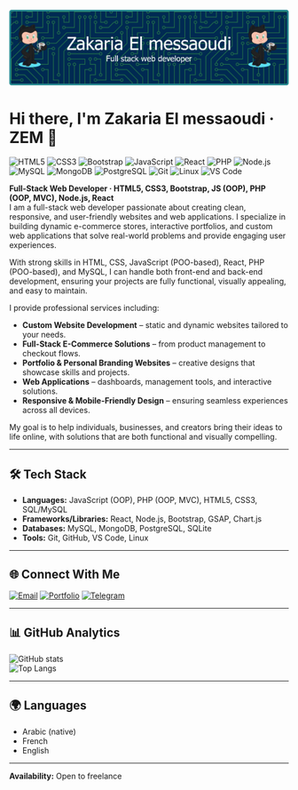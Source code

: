 ![Banner](https://github.com/zakariaelmessaoudi/zakariaelmessaoudi/blob/main/github-header-banner.png)

# Hi there, I'm Zakaria El messaoudi · ZEM 👋

![HTML5](https://img.shields.io/badge/HTML5-E34F26?style=flat-square&logo=html5&logoColor=white)
![CSS3](https://img.shields.io/badge/CSS3-1572B6?style=flat-square&logo=css3&logoColor=white)
![Bootstrap](https://img.shields.io/badge/Bootstrap-563D7C?style=flat-square&logo=bootstrap&logoColor=white)
![JavaScript](https://img.shields.io/badge/JavaScript-F7DF1E?style=flat-square&logo=javascript&logoColor=black)
![React](https://img.shields.io/badge/React-61DAFB?style=flat-square&logo=react&logoColor=black)
![PHP](https://img.shields.io/badge/PHP-777BB4?style=flat-square&logo=php&logoColor=white)
![Node.js](https://img.shields.io/badge/Node.js-339933?style=flat-square&logo=nodedotjs&logoColor=white)
![MySQL](https://img.shields.io/badge/MySQL-4479A1?style=flat-square&logo=mysql&logoColor=white)
![MongoDB](https://img.shields.io/badge/MongoDB-47A248?style=flat-square&logo=mongodb&logoColor=white)
![PostgreSQL](https://img.shields.io/badge/PostgreSQL-336791?style=flat-square&logo=postgresql&logoColor=white)
![Git](https://img.shields.io/badge/Git-F05032?style=flat-square&logo=git&logoColor=white)
![Linux](https://img.shields.io/badge/Linux-FCC624?style=flat-square&logo=linux&logoColor=black)
![VS Code](https://img.shields.io/badge/VS%20Code-007ACC?style=flat-square&logo=visual-studio-code&logoColor=white)

**Full-Stack Web Developer · HTML5, CSS3, Bootstrap, JS (OOP), PHP (OOP, MVC), Node.js, React**  
I am a full-stack web developer passionate about creating clean, responsive, and user-friendly websites and web applications. I specialize in building dynamic e-commerce stores, interactive portfolios, and custom web applications that solve real-world problems and provide engaging user experiences.

With strong skills in HTML, CSS, JavaScript (POO-based), React, PHP (POO-based), and MySQL, I can handle both front-end and back-end development, ensuring your projects are fully functional, visually appealing, and easy to maintain.

I provide professional services including:

- **Custom Website Development** – static and dynamic websites tailored to your needs.  
- **Full-Stack E-Commerce Solutions** – from product management to checkout flows.  
- **Portfolio & Personal Branding Websites** – creative designs that showcase skills and projects.  
- **Web Applications** – dashboards, management tools, and interactive solutions.  
- **Responsive & Mobile-Friendly Design** – ensuring seamless experiences across all devices.  

My goal is to help individuals, businesses, and creators bring their ideas to life online, with solutions that are both functional and visually compelling.

---

## 🛠️ Tech Stack
- **Languages:** JavaScript (OOP), PHP (OOP, MVC), HTML5, CSS3, SQL/MySQL  
- **Frameworks/Libraries:** React, Node.js, Bootstrap, GSAP, Chart.js  
- **Databases:** MySQL, MongoDB, PostgreSQL, SQLite  
- **Tools:** Git, GitHub, VS Code, Linux  

---

## 🌐 Connect With Me
[![Email](https://img.shields.io/badge/Email-zakariaelmessaoudi.dev@gmail.com-red?style=for-the-badge&logo=gmail&logoColor=white)](mailto:zakariaelmessaoudi.dev@gmail.com)
[![Portfolio](https://img.shields.io/badge/Portfolio-View-blue?style=for-the-badge&logo=github)](https://zem.infinityfree.me)
[![Telegram](https://img.shields.io/badge/Telegram-Chat-blue?style=for-the-badge&logo=telegram)](https://t.me/zem_dev)

---

## 📊 GitHub Analytics
![GitHub stats](https://github-readme-stats.vercel.app/api?username=zakariaelmessaoudi&show_icons=true&theme=tokyonight)  
![Top Langs](https://github-readme-stats.vercel.app/api/top-langs/?username=zakariaelmessaoudi&layout=compact&theme=tokyonight)  

---

## 🌍 Languages
- Arabic (native)  
- French  
- English  

---

**Availability:** Open to freelance
